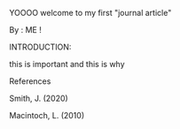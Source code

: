YOOOO welcome to my first "journal article" 

By : ME ! 


INTRODUCTION: 

this is important and this is why 

References 

Smith, J. (2020)

Macintoch, L. (2010)
